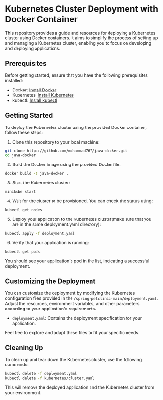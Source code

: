# Kubernetes Cluster Deployment with Docker Container

This repository provides a guide and resources for deploying a Kubernetes cluster using Docker containers. It aims to simplify the process of setting up and managing a Kubernetes cluster, enabling you to focus on developing and deploying applications.

## Prerequisites

Before getting started, ensure that you have the following prerequisites installed:

- Docker: [Install Docker](https://docs.docker.com/engine/install/)
- Kubernetes: [Install Kubernetes](https://kubernetes.io/docs/setup/)
- kubectl: [Install kubectl](https://kubernetes.io/docs/tasks/tools/)

## Getting Started

To deploy the Kubernetes cluster using the provided Docker container, follow these steps:

1. Clone this repository to your local machine:

```bash
git clone https://github.com/mohammad767/java-docker.git
cd java-docker
```

2. Build the Docker image using the provided Dockerfile:

```bash
docker build -t java-docker .
```

3. Start the Kubernetes cluster:

```bash
minikube start
```

4. Wait for the cluster to be provisioned. You can check the status using:

```bash
kubectl get nodes
```

5. Deploy your application to the Kubernetes cluster(make sure that you are in the same deployment.yaml directory):

```bash
kubectl apply -f deployment.yaml
```

6. Verify that your application is running:

```bash
kubectl get pods
```

You should see your application's pod in the list, indicating a successful deployment.

## Customizing the Deployment

You can customize the deployment by modifying the Kubernetes configuration files provided in the `/spring-petclinic-main/deployment.yaml`. Adjust the resources, environment variables, and other parameters according to your application's requirements.

- `deployment.yaml`: Contains the deployment specification for your application.

Feel free to explore and adapt these files to fit your specific needs.

## Cleaning Up

To clean up and tear down the Kubernetes cluster, use the following commands:

```bash
kubectl delete -f deployment.yaml
kubectl delete -f kubernetes/cluster.yaml
```

This will remove the deployed application and the Kubernetes cluster from your environment.
